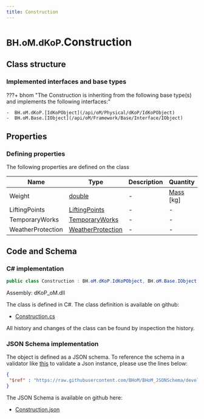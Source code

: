 ```yaml
---
title: Construction
---
```


# <small>BH.oM.dKoP.</small>**Construction**



## Class structure

### Implemented interfaces and base types

???+ bhom "The Construction is inheriting from the following base type(s) and implements the following interfaces:"

    -  BH.oM.dKoP.[IdKoPObject](/api/oM/Physical/dKoP/IdKoPObject)
    -  BH.oM.Base.[IObject](/api/oM/Framework/Base/Interface/IObject)


## Properties



### Defining properties

The following properties are defined on the class

| Name             | Type             | Description      | Quantity         |
|------------------|------------------|------------------|------------------|
| Weight | [double](https://learn.microsoft.com/en-us/dotnet/api/System.Double?view=netstandard-2.0) | - | [Mass](/api/oM/Dimensional/Quantities/Attributes/Mass) [kg] |
| LiftingPoints | [LiftingPoints](/api/oM/Physical/dKoP/Assembly/LiftingPoints) | - | - |
| TemporaryWorks | [TemporaryWorks](/api/oM/Physical/dKoP/Assembly/TemporaryWorks) | - | - |
| WeatherProtection | [WeatherProtection](/api/oM/Physical/dKoP/Assembly/WeatherProtection) | - | - |


## Code and Schema

### C# implementation

``` C# title="C#"
public class Construction : BH.oM.dKoP.IdKoPObject, BH.oM.Base.IObject
```

Assembly: dKoP_oM.dll

The class is defined in C#. The class definition is available on github:

- [Construction.cs](https://github.com/BHoM/dKoP_Toolkit/blob/develop/dKoP_oM/Assembly\Construction.cs)

All history and changes of the class can be found by inspection the history.
### JSON Schema implementation

The object is defined as a JSON schema. To reference the schema in a validator like [this](https://www.jsonschemavalidator.net/) to validate a Json instance, please use the lines below:

``` json title="JSON Schema"
{
 "$ref" : "https://raw.githubusercontent.com/BHoM/BHoM_JSONSchema/develop/dKoP_oM/Construction.json"
}
```

The JSON Schema is available on github here:

- [Construction.json](https://github.com/BHoM/BHoM_JSONSchema/blob/develop/dKoP_oM/Construction.json)
